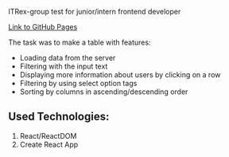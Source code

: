 ITRex-group test for junior/intern frontend developer

[Link to GitHub Pages](https://kleepers.github.io/ITRex-test/)

The task was to make a table with features:

- Loading data from the server
- Filtering with the input text
- Displaying more information about users by clicking on a row
- Filtering by using select option tags
- Sorting by columns in ascending/descending order

## Used Technologies: 

1. React/ReactDOM
2. Create React App
